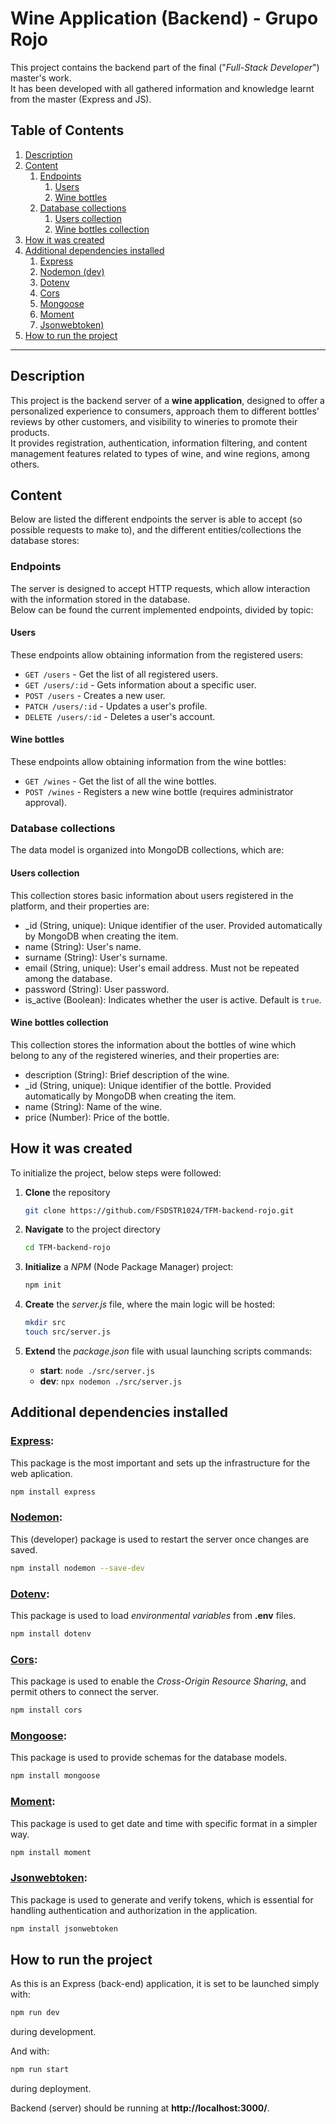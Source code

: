 # Wine Application (Backend) - Grupo Rojo
This project contains the backend part of the final ("*Full-Stack Developer*") master's work.  
It has been developed with all gathered information and knowledge learnt from the master (Express and JS).

## Table of Contents
1. [Description](#description)
2. [Content](#content)
    1. [Endpoints](#endpoints)
        1. [Users](#users)
        2. [Wine bottles](#wine-bottles)
    2. [Database collections](#database-collections)
        1. [Users collection](#users-collection)
        2. [Wine bottles collection](#wine-bottles-collection)
4. [How it was created](#how-it-was-created)
5. [Additional dependencies installed](#additional-dependencies-installed)
    1. [Express](#express)
    2. [Nodemon (dev)](#nodemon)
    3. [Dotenv](#dotenv)
    4. [Cors](#cors)
    5. [Mongoose](#mongoose)
    6. [Moment](#moment)
    7. [Jsonwebtoken)](#jsonwebtoken)
6. [How to run the project](#how-to-run-the-project)

---

## Description

This project is the backend server of a **wine application**, designed to offer a personalized experience to consumers, approach them to different bottles' reviews by other customers, and visibility to wineries to promote their products.  
It provides registration, authentication, information filtering, and content management features related to types of wine, and wine regions, among others.

## Content

Below are listed the different endpoints the server is able to accept (so possible requests to make to), and the different entities/collections the database stores:

### Endpoints

The server is designed to accept HTTP requests, which allow interaction with the information stored in the database.  
Below can be found the current implemented endpoints, divided by topic:

#### Users

These endpoints allow obtaining information from the registered users:

- `GET /users` - Get the list of all registered users.
- `GET /users/:id` - Gets information about a specific user.
- `POST /users` - Creates a new user.
- `PATCH /users/:id` - Updates a user's profile.
- `DELETE /users/:id` - Deletes a user's account.

#### Wine bottles

These endpoints allow obtaining information from the wine bottles:

- `GET /wines` - Get the list of all the wine bottles.
- `POST /wines` - Registers a new wine bottle (requires administrator approval).

### Database collections

The data model is organized into MongoDB collections, which are:

#### Users collection

This collection stores basic information about users registered in the platform, and their properties are:

- _id (String, unique): Unique identifier of the user. Provided automatically by MongoDB when creating the item.
- name (String): User's name.
- surname (String): User's surname.
- email (String, unique): User's email address. Must not be repeated among the database.
- password (String): User password.
- is_active (Boolean): Indicates whether the user is active. Default is `true`.

#### Wine bottles collection

This collection stores the information about the bottles of wine which belong to any of the registered wineries, and their properties are:

- description (String): Brief description of the wine.
- _id (String, unique): Unique identifier of the bottle. Provided automatically by MongoDB when creating the item.
- name (String): Name of the wine.
- price (Number): Price of the bottle.

## How it was created

To initialize the project, below steps were followed:

1. **Clone** the repository
    ```bash
    git clone https://github.com/FSDSTR1024/TFM-backend-rojo.git
    ```

2. **Navigate** to the project directory
    ```bash
    cd TFM-backend-rojo
    ```

3. **Initialize** a *NPM* (Node Package Manager) project:
    ```bash
    npm init
    ```

4. **Create** the *server.js* file, where the main logic will be hosted:
    ```bash
    mkdir src
    touch src/server.js
    ```

5. **Extend** the *package.json* file with usual launching scripts commands:
    - **start**: ```node ./src/server.js```
    - **dev**: ```npx nodemon ./src/server.js```

## Additional dependencies installed

### **[Express](https://expressjs.com/es/)**:

This package is the most important and sets up the infrastructure for the web aplication.

```bash
npm install express
```

### **[Nodemon](https://nodemon.io/)**:

This (developer) package is used to restart the server once changes are saved.

```bash
npm install nodemon --save-dev
```

### **[Dotenv](https://www.dotenv.org/)**:

This package is used to load *environmental variables* from **.env** files.

```bash
npm install dotenv
```

### **[Cors](https://en.wikipedia.org/wiki/Cross-origin_resource_sharing)**:

This package is used to enable the *Cross-Origin Resource Sharing*, and permit others to connect the server.

```bash
npm install cors
```

### **[Mongoose](https://mongoosejs.com/)**:

This package is used to provide schemas for the database models.

```bash
npm install mongoose
```

### **[Moment](https://momentjs.com/)**:

This package is used to get date and time with specific format in a simpler way.

```bash
npm install moment
```

### **[Jsonwebtoken](https://jwt.io/)**:

This package is used to generate and verify tokens, which is essential for handling authentication and authorization in the application.

```bash
npm install jsonwebtoken
```

## How to run the project

As this is an Express (back-end) application, it is set to be launched simply with:
```bash
npm run dev
```
during development.

And with:
```bash
npm run start
```
during deployment.

Backend (server) should be running at **http://localhost:3000/**.
